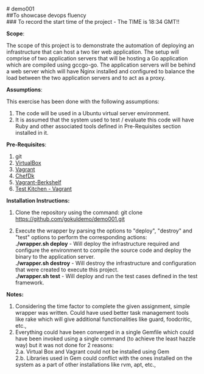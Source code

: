 \# demo001   
\##To showcase devops fluency  
\### To record the start time of the project - The TIME is 18:34 GMT!!  

**Scope**:  

The scope of this project is to demonstrate the automation of deploying an infrastructure that can host a two tier web application. The setup will comprise of two application servers that will be hosting a Go application which are compiled using gccgo-go. The application servers will be behind a web server which will have Nginx installed and configured to balance the load between the two application servers and to act as a proxy.

**Assumptions**:  

This exercise has been done with the following assumptions:  
1. The code will be used in a Ubuntu virtual server environment.  
2. It is assumed that the system used to test / evaluate this code will have Ruby and other associated tools defined in Pre-Requisites section installed in it.   

**Pre-Requisites**:  
1. git  
2. [VirtualBox](https://www.virtualbox.org/)  
3. [Vagrant](https://www.vagrantup.com/)  
4. [ChefDk](https://downloads.chef.io/chef-dk/)   
5. [Vagrant-Berkshelf](https://github.com/berkshelf/vagrant-berkshelf)  
6. [Test Kitchen - Vagrant](https://github.com/test-kitchen/kitchen-vagrant)

**Installation Instructions:**   

1. Clone the repository using the command:
        git clone https://github.com/gokuldemo/demo001.git

2. Execute the wrapper by parsing the options to "deploy", "destroy" and "test" options to perform the corresponding actions:   
         **./wrapper.sh deploy** - Will deploy the infrastructure required and configure the environment to compile the source code and deploy the binary to the application server.   
       **./wrapper.sh destroy** - Will destroy the infrastructure and configuration that were created to execute this project.  
       **./wrapper.sh test** - Will deploy and run the test cases defined in the test framework.   

**Notes:**    
1. Considering the time factor to complete the given assignment, simple wrapper was written. Could have used better task management tools like rake which will give additional functionalities like guard, foodcritic, etc.,   
2. Everything could have been converged in a single Gemfile which could have been invoked using a single command (to achieve the least hazzle way) but it was not done for 2 reasons:  
    2.a. Virtual Box and Vagrant could not be installed using Gem  
    2.b. Libraries used in Gem could conflict with the ones installed on the system as a part of other installations like rvm, apt, etc.,
